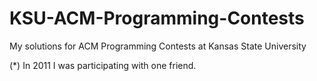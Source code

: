 KSU-ACM-Programming-Contests
============================

My solutions for ACM Programming Contests at Kansas State University

(*) In 2011 I was participating with one friend.
